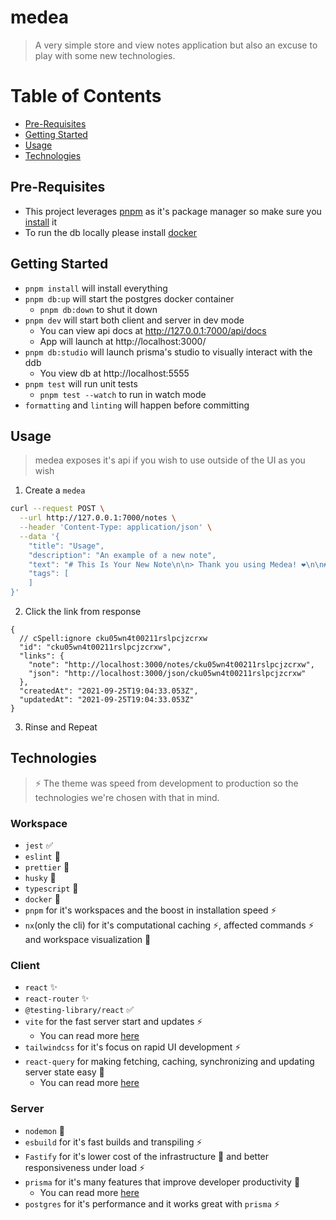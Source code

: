 # medea

> A very simple store and view notes application but also an excuse to play with some new technologies.

# Table of Contents

- [Pre-Requisites](#pre-requisites)
- [Getting Started](#getting-started)
- [Usage](#usage)
- [Technologies](#technologies)

## Pre-Requisites

- This project leverages [pnpm](https://pnpm.io/motivation) as it's package manager so make sure you [install](https://pnpm.io/installation) it
- To run the db locally please install [docker](https://www.docker.com/get-started)

## Getting Started

- `pnpm install` will install everything
- `pnpm db:up` will start the postgres docker container
  - `pnpm db:down` to shut it down
- `pnpm dev` will start both client and server in dev mode
  - You can view api docs at http://127.0.0.1:7000/api/docs
  - App will launch at http://localhost:3000/
- `pnpm db:studio` will launch prisma's studio to visually interact with the ddb
  - You view db at http://localhost:5555
- `pnpm test` will run unit tests
  - `pnpm test --watch` to run in watch mode
- `formatting` and `linting` will happen before committing

## Usage

> medea exposes it's api if you wish to use outside of the UI as you wish

1. Create a `medea`

```bash
curl --request POST \
  --url http://127.0.0.1:7000/notes \
  --header 'Content-Type: application/json' \
  --data '{
	"title": "Usage",
	"description": "An example of a new note",
	"text": "# This Is Your New Note\n\n> Thank you using Medea! ❤️\n\n## Tips\n* You can click the 👁 to preview\n* You can click the 📝 to edit\n\n",
	"tags": [
	]
}'
```

2. Click the link from response

```jsonc
{
  // cSpell:ignore cku05wn4t00211rslpcjzcrxw
  "id": "cku05wn4t00211rslpcjzcrxw",
  "links": {
    "note": "http://localhost:3000/notes/cku05wn4t00211rslpcjzcrxw",
    "json": "http://localhost:3000/json/cku05wn4t00211rslpcjzcrxw"
  },
  "createdAt": "2021-09-25T19:04:33.053Z",
  "updatedAt": "2021-09-25T19:04:33.053Z"
}
```

3. Rinse and Repeat

## Technologies

> ⚡️ The theme was speed from development to production so the technologies we're chosen with that in mind.

### Workspace

- `jest` ✅
- `eslint` 🚨
- `prettier` 🎨
- `husky` 🎨
- `typescript` 🚨
- `docker` 👷
- `pnpm` for it's workspaces and the boost in installation speed ⚡️
- `nx`(only the cli) for it's computational caching ⚡️, affected commands ⚡️ and workspace visualization 🔨

### Client

- `react` ✨
- `react-router` ✨
- `@testing-library/react` ✅
- `vite` for the fast server start and updates ⚡️
  - You can read more [here](https://vitejs.dev/guide/why.html)
- `tailwindcss` for it's focus on rapid UI development ⚡️
- `react-query` for making fetching, caching, synchronizing and updating server state easy 🍻
  - You can read more [here](https://react-query.tanstack.com/overview)

### Server

- `nodemon` 🔨
- `esbuild` for it's fast builds and transpiling ⚡️
- `Fastify` for it's lower cost of the infrastructure 🍻 and better responsiveness under load ⚡️
- `prisma` for it's many features that improve developer productivity 🍻
  - You can read more [here](https://www.prisma.io/docs/concepts/overview/why-prisma)
- `postgres` for it's performance and it works great with `prisma` ⚡️
